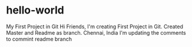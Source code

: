 # hello-world
My First Project in Git
Hi Friends, I'm creating First Project in Git. Created Master and Readme as branch.
Chennai, India
I'm updating the comments to commint readme branch
